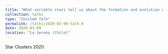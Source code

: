 ```yaml
---
title: "What variable stars tell us about the formation and evolution of Local Group dwarf galaxies"
collection: talks
type: "Invited Talk"
permalink: /talks/2020-03-09-talk-8
date: 2020-03-09
location: "La Serena (Chile)"
---
```


Star Clusters 2020
